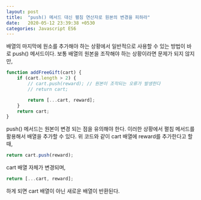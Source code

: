 ```yaml
---
layout: post
title:  "push() 메서드 대신 펼침 연산자로 원본의 변경을 피하라"
date:   2020-05-12 23:39:38 +0530
categories: Javascript ES6 
---
```

배열의 마지막에 원소를 추가해야 하는 상황에서 일반적으로 사용할 수 있는 방법이 바로 push() 메서드이다.
보통 배열의 원본을 조작해야 하는 상황이라면 문제가 되지 않지만,

```javascript
function addFreeGift(cart) {
    if (cart.length > 2) {
        // cart.push(reward); // 원본이 조작되는 오류가 발생한다    
        // return cart;

        return [...cart, reward];
    }
    return cart;
}
```

push() 메서드는 원본이 변경 되는 점을 유의해야 한다. 이러한 상황에서 펼침 메서드를 활용해서 배열을 추가할 수 있다. 위 코드와 같이 cart 배열에 reward를 추가한다고 할 때,

```javascript
return cart.push(reward);
```

cart 배열 자체가 변경되며,

```javascript
return [...cart, reward];
```

하게 되면 cart 배열이 아닌 새로운 배열이 반환된다.